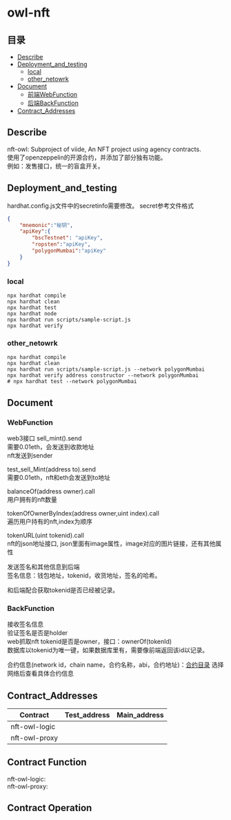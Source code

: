# owl-nft
## 目录
* [Describe](#Describe)
* [Deployment_and_testing](#Deployment_and_testing) 
    * [local](#local) 
    * [other_netowrk](#other_netowrk) 
* [Document](#Document)
    * [前端WebFunction](#WebFunction) 
    * [后端BackFunction](#BackFunction) 
* [Contract_Addresses](#Contract_Addresses)

## Describe
nft-owl: Subproject of viide, An NFT project using agency contracts.  
使用了openzeppelin的开源合约，并添加了部分独有功能。  
例如：发售接口，统一的盲盒开关。

## Deployment_and_testing
hardhat.config.js文件中的secretinfo需要修改。
secret参考文件格式
```json
{
    "mnemonic":"秘钥",
    "apiKey":{
        "bscTestnet": "apiKey",
        "ropsten":"apiKey",
        "polygonMumbai":"apiKey"
    }
}
```
### local
```shell
npx hardhat compile
npx hardhat clean
npx hardhat test
npx hardhat node
npx hardhat run scripts/sample-script.js
npx hardhat verify 
```
### other_netowrk
```shell
npx hardhat compile
npx hardhat clean
npx hardhat run scripts/sample-script.js --network polygonMumbai
npx hardhat verify address constructor --network polygonMumbai
# npx hardhat test --network polygonMumbai
```
## Document
### WebFunction
web3接口
sell_mint().send  
需要0.01eth，会发送到收款地址  
nft发送到sender

test_sell_Mint(address to).send  
需要0.01eth，nft和eth会发送到to地址

balanceOf(address owner).call  
用户拥有的nft数量  

tokenOfOwnerByIndex(address owner,uint index).call  
遍历用户持有的nft,index为顺序  

tokenURL(uint tokenid).call  
nft的json地址接口, json里面有image属性，image对应的图片链接，还有其他属性  

发送签名和其他信息到后端  
签名信息：钱包地址，tokenid，收货地址，签名的哈希。  

和后端配合获取tokenid是否已经被记录。

### BackFunction  
接收签名信息  
验证签名是否是holder  
web抓取nft tokenid是否是owner，接口：ownerOf(tokenId)  
数据库以tokenid为唯一键，如果数据库里有，需要像前端返回该id以记录。




合约信息(network id，chain name，合约名称，abi，合约地址)：[合约目录](./deployments/)
选择网络后查看具体合约信息
## Contract_Addresses
| Contract  | Test_address | Main_address |
| ------------- | ------------- | ------------- |
| nft-owl-logic |       |       |
| nft-owl-proxy |       |       |

## Contract Function
nft-owl-logic:  
nft-owl-proxy:  

## Contract Operation
